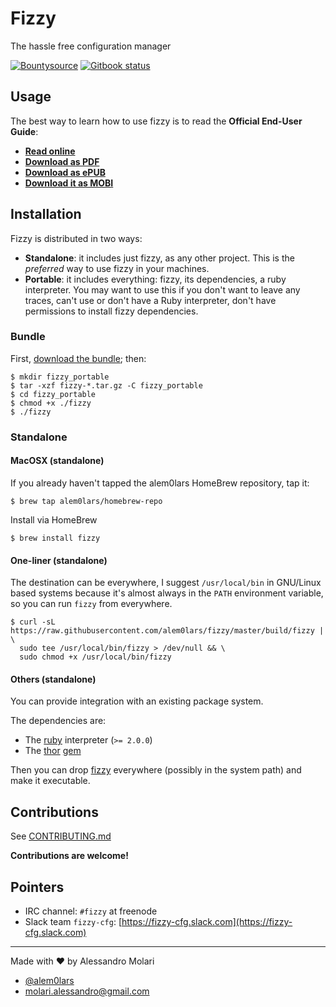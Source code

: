 Fizzy
=====

The hassle free configuration manager

[![Bountysource][bountysource_image]][bountysource_link] [![Gitbook status][gitbook_status_image]][gitbook_status_link]

## Usage

The best way to learn how to use fizzy is to read the
**Official End-User Guide**:

- [**Read online**][read_end_user_guide]
- [**Download as PDF**][download_pdf_end_user_guide]
- [**Download as ePUB**][download_epub_end_user_guide]
- [**Download it as MOBI**][download_mobi_end_user_guide]

## Installation

Fizzy is distributed in two ways:

- **Standalone**: it includes just fizzy, as any other project.
  This is the *preferred* way to use fizzy in your machines.
- **Portable**: it includes everything:
  fizzy, its dependencies, a ruby interpreter.
  You may want to use this if you don't want to leave any traces,
  can't use or don't have a Ruby interpreter,
  don't have permissions to install fizzy dependencies.

### Bundle

First, [download the bundle][download_bundle]; then:

```shellsession
$ mkdir fizzy_portable
$ tar -xzf fizzy-*.tar.gz -C fizzy_portable
$ cd fizzy_portable
$ chmod +x ./fizzy
$ ./fizzy
```

### Standalone

#### MacOSX (standalone)

If you already haven't tapped the alem0lars HomeBrew repository, tap it:
```shellsession
$ brew tap alem0lars/homebrew-repo
```

Install via HomeBrew
```shellsession
$ brew install fizzy
```

#### One-liner (standalone)

The destination can be everywhere, I suggest `/usr/local/bin` in GNU/Linux
based systems because it's almost always in the `PATH` environment variable,
so you can run `fizzy` from everywhere.

```shellsession
$ curl -sL https://raw.githubusercontent.com/alem0lars/fizzy/master/build/fizzy | \
  sudo tee /usr/local/bin/fizzy > /dev/null && \
  sudo chmod +x /usr/local/bin/fizzy
```

#### Others (standalone)

You can provide integration with an existing package system.

The dependencies are:
* The [ruby][ruby_homepage] interpreter (`>= 2.0.0`)
* The [thor][thor_homepage] [gem][thor_gem]

Then you can drop [fizzy][fizzy_bin] everywhere (possibly in the system path)
and make it executable.

## Contributions

See [CONTRIBUTING.md][contributing]

**Contributions are welcome!**

## Pointers

* IRC channel: `#fizzy` at freenode
* Slack team `fizzy-cfg`: [https://fizzy-cfg.slack.com](https://fizzy-cfg.slack.com)

----

Made with ♥ by Alessandro Molari

- [@alem0lars][twitter]
- [molari.alessandro@gmail.com][send_email]

<!-- Link declarations -->

[twitter]:    https://twitter.com/alem0lars
[send_email]: mailto:molari.alessandro@gmail.com

[ruby_homepage]: https://www.ruby-lang.org
[thor_gem]:      https://rubygems.org/gems/thor
[thor_homepage]: http://whatisthor.com

[bountysource_image]: https://img.shields.io/bountysource/team/fizzy/activity.svg
[bountysource_link]:  https://www.bountysource.com/teams/fizzy

[gitbook_status_image]: https://www.gitbook.io/button/status/book/roachhd/master-markdown
[gitbook_status_link]:  https://www.gitbook.io/book/roachhd/master-markdown/activity

[read_end_user_guide]:          https://www.gitbook.com/read/book/alem0lars/fizzy
[download_pdf_end_user_guide]:  https://www.gitbook.com/download/pdf/book/alem0lars/fizzy
[download_epub_end_user_guide]: https://www.gitbook.com/download/epub/book/alem0lars/fizzy
[download_mobi_end_user_guide]: https://www.gitbook.com/download/mobi/book/alem0lars/fizzy

[download_bundle]: https://github.com/alem0lars/fizzy/releases

[fizzy_bin]:    ./build/fizzy
[contributing]: ./CONTRIBUTING.md

